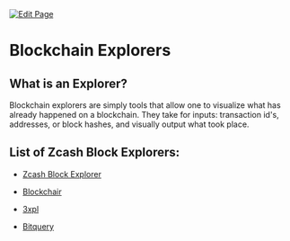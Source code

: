 <a href="https://github.com/henryquincy/zechub/edit/main/site/Using_Zcash/Blockchain_Explorers.md" target="_blank">
  <img src="https://img.shields.io/badge/Edit-blue" alt="Edit Page"/>
</a>


# Blockchain Explorers

## What is an Explorer?

Blockchain explorers are simply tools that allow one to visualize what has already happened on a blockchain. They take for inputs: transaction id's, addresses, or block hashes, and visually output what took place.

## List of Zcash Block Explorers:

- [Zcash Block Explorer](https://mainnet.zcashexplorer.app/)

- [Blockchair](https://blockchair.com)

- [3xpl](https://3xpl.com/zcash)

- [Bitquery](https://explorer.bitquery.io/zcash)
